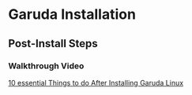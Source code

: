 # Garuda Installation

## Post-Install Steps

### Walkthrough Video
[10 essential Things to do After Installing Garuda Linux](https://www.youtube.com/watch?v=ntdlZ60XoD4)
